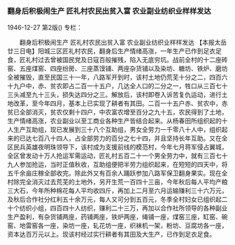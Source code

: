 ### 翻身后积极闹生产  匠礼村农民出贫入富  农业副业纺织业样样发达

1946-12-27
第2版()
专栏：

　　翻身后积极闹生产
    匠礼村农民出贫入富
    农业副业纺织业样样发达
    【本报太岳廿三日电】阳城三区匠礼村农民，翻身后生产情绪高涨，一年生产已作到足衣足食，匠礼村过去曾被国民党及日寇百般摧残，陷入无底穷坑。战前全村的十二座砖窑、五座煤窑、四座纷房、三座蒸馍铺、两座杂货铺以及染坊、糖坊、铁炉、磨坊全被摧毁，直至民国三十一年，八路军开到时，该村土地仍荒芜十分之二，四百六十九户中，赤、贫农即占二百一十五户，几达全人口的二分之一，牲口从三百七十三头减至九十三头，损失达四分之三。解放后，该村即卷入诉苦复仇运动，进行土地改革，至今年四月，基本上已实现了耕者有其田。二百一十五户赤、贫农中，赤贫已全部消灭，贫农仅剩十四户，中农富农增至百分之九十五，农民得到了土地，生产情绪高涨，农业副业以至工商业各种生产皆结合起来。从杨春田所组织起的十人生产互助组，现已发展到三十八个互助组，男女全劳力一千零八十人中，组织起来的已达七百八十四人，占全部劳力的百分之七十四，并且坚持长年互助。又在全区民兵英雄夜明珠领导下，该村成为支援前线的模范村，今年七月蒋军侵占翼城，全区曾发动十万人抢运军需运动，匠礼村五百二十一个男全劳力中，就有三百七十九人参加抢运，当时正值秋收，互助组便把半劳力组织起来，在短短的四天中，将五千余亩庄稼全部收完。除此外又有百余人踊跃参加八路军保卫翻身果实。现在全村除完全消灭过去荒芜的土地外，另开生荒一百四十三亩，今年秋后每人平均产粮三大石，今年所种棉花每人平均收四斤，再加上二月至六月运输赚利三十六万元，及秋后合作社分红利五十余万元，每人又可分到五百元，冬季全村妇女已组织起二十个纺织小组，四百四十人纺织，赚利二十三万，再加以合作社所领导的各种副业生产盈利，有杂货铺两座，药铺两座，铁炉两座，绳铺一座，煤窑三座，缸窑、碗窑、地雷窑各一座，染坊一座，轧花坊一座，织袜机一架，粉坊、豆腐坊各一座，资本达百万元以上。现该村经过实行耕者有其田及大生产，已作到足衣足食。
